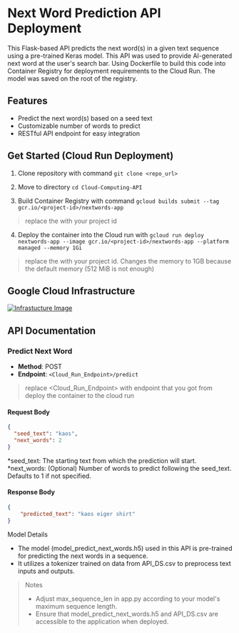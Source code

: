 # Next Word Prediction API Deployment

This Flask-based API predicts the next word(s) in a given text sequence using a pre-trained Keras model. This API was used to provide AI-generated next word at the user's search bar. Using Dockerfile to build this code into Container Registry for deployment requirements to the Cloud Run. The model was saved on the root of the registry.

## Features

- Predict the next word(s) based on a seed text
- Customizable number of words to predict
- RESTful API endpoint for easy integration

## Get Started (Cloud Run Deployment)

1. Clone repository with command `git clone <repo_url>`
2. Move to directory `cd Cloud-Computing-API`

3. Build Container Registry with command `gcloud builds submit --tag gcr.io/<project-id>/nextwords-app`
> replace the <project-id> with your project id

4. Deploy the container into the Cloud run with `gcloud run deploy nextwords-app --image gcr.io/<project-id>/nextwords-app --platform managed --memory 1Gi`
> replace the <project-id> with your project id. Changes the memory to 1GB because the default memory (512 MiB is not enough)

## Google Cloud Infrastructure
[![Infrastucture Image](Infrastucture/Lokal.ind%20Diagram.png)
](https://github.com/C241-PS127/Cloud-Computing-API/blob/main/Infrastucture/Lokal.ind%20Diagram.png)

## API Documentation

### Predict Next Word

- **Method**: POST
- **Endpoint**: `<Cloud_Run_Endpoint>/predict`
> replace <Cloud_Run_Endpoint> with endpoint that you got from deploy the container to the cloud run

#### Request Body
```json
{
  "seed_text": "kaos",
  "next_words": 2
}
```
*seed_text: The starting text from which the prediction will start.
*next_words: (Optional) Number of words to predict following the seed_text. Defaults to 1 if not specified.

#### Response Body
```json
{
    "predicted_text": "kaos eiger shirt"
}
```
Model Details
* The model (model_predict_next_words.h5) used in this API is pre-trained for predicting the next words in a sequence.
* It utilizes a tokenizer trained on data from API_DS.csv to preprocess text inputs and outputs.
> Notes
> * Adjust max_sequence_len in app.py according to your model's maximum sequence length.
> * Ensure that model_predict_next_words.h5 and API_DS.csv are accessible to the application when deployed.
